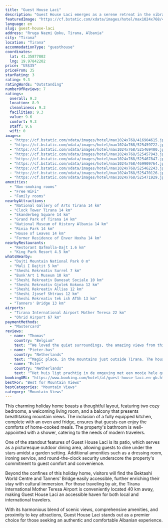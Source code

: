 ```yaml
---
title: "Guest House Laci"
description: "Guest House Laci emerges as a serene retreat in the vibrant city of Tirana, offering a unique blend of natural beauty and urban convenience."
featuredImage: "https://cf.bstatic.com/xdata/images/hotel/max1024x768/416904615.jpg?k=ebd4936f50382ff25aa47a2c32ee72a9e1c9cee0e5415598d24480b8913d3b34&o=&hp=1"
language: en
slug: guest-house-laci
address: "Rruga Nazmi Qoku, Tirana, Albania"
city: "Tirana"
location: "Tirana"
accommodationType: "guesthouse"
coordinates:
  lat: 41.35877802
  lng: 19.97842202
price: "US$35"
priceFrom: 35
starRating: 3
rating: 9.3
ratingWords: "Outstanding"
numberOfReviews: 7
ratings:
  overall: 9.3
  location: 8.9
  cleanliness: 9.3
  facilities: 9.3
  value: 9.6
  comfort: 9.3
  staff: 9.6
  wifi: 0
images:
  - "https://cf.bstatic.com/xdata/images/hotel/max1024x768/416904615.jpg?k=ebd4936f50382ff25aa47a2c32ee72a9e1c9cee0e5415598d24480b8913d3b34&o=&hp=1"
  - "https://cf.bstatic.com/xdata/images/hotel/max1024x768/525459722.jpg?k=454bdec81a2ee88ce770c47c79dd82804476aefe2f7af83342f882d223c35351&o=&hp=1"
  - "https://cf.bstatic.com/xdata/images/hotel/max1024x768/525469400.jpg?k=39fd140a5bcdeda430aff2112994c0215e3a5198184a17c9708d69e0a635e5a2&o=&hp=1"
  - "https://cf.bstatic.com/xdata/images/hotel/max1024x768/525457943.jpg?k=78d87f09a240ecded98d2a9e91f40ab21feac943b2901c9121c3763db04f802c&o=&hp=1"
  - "https://cf.bstatic.com/xdata/images/hotel/max1024x768/525467847.jpg?k=c8e164ed0eb0362ab1aaccba26ebd3829892875c94261b230dbec774185185f8&o=&hp=1"
  - "https://cf.bstatic.com/xdata/images/hotel/max1024x768/469909764.jpg?k=a29e59d64a58f6b5cbc76e9818f572c2d95c49ccc8c4582e1d67709942a9b8c3&o=&hp=1"
  - "https://cf.bstatic.com/xdata/images/hotel/max1024x768/525462243.jpg?k=bb647d21af3a8869a020ede8eac7ea76b767b0d250861a9140b9fa3cdfe4192a&o=&hp=1"
  - "https://cf.bstatic.com/xdata/images/hotel/max1024x768/525470126.jpg?k=523c394e554d0e592e567fe589bbb5588ac0d3a62c6b76f9622118c4b2383cb7&o=&hp=1"
  - "https://cf.bstatic.com/xdata/images/hotel/max1024x768/525471929.jpg?k=fe0bf855cd0f8df68c8fc31a4ed5ed1b722e2efc6ec54edd461f0ebee2fb3f5d&o=&hp=1"
amenities:
  - "Non-smoking rooms"
  - "Free WiFi"
  - "Family rooms"
nearbyAttractions:
  - "National Gallery of Arts Tirana 14 km"
  - "Clock Tower Tirana 14 km"
  - "Skanderbeg Square 14 km"
  - "Grand Park of Tirana 14 km"
  - "National Museum of History Albania 14 km"
  - "Rinia Park 14 km"
  - "House of Leaves 14 km"
  - "Former Residence of Enver Hoxha 14 km"
nearbyRestaurants:
  - "Restorant Qafmolla-Dajt 1.6 km"
  - "King Park Resort 4.5 km"
whatsNearby:
  - "Dajti Mountain National Park 0 m"
  - "Mali I Dajtit 5 km"
  - "Sheshi Rekreativ Surrel 7 km"
  - "Bunk'Art 1 Museum 10 km"
  - "Sheshi Rekreativ Banesat Sociale 10 km"
  - "Sheshi Rekreativ Gjolek Kokona 12 km"
  - "Sheshi Rekreativ Allias 12 km"
  - "Sheshi Jjosef Shtraus 12 km"
  - "Sheshi Rekreativ tek ish ATSh 13 km"
  - "Tanners' Bridge 13 km"
airports:
  - "Tirana International Airport Mother Teresa 22 km"
  - "Ohrid Airport 67 km"
paymentMethods:
  - "Mastercard"
reviews:
  - name: "Thomas"
    country: "Belgium"
    text: "“We loved the quiet surroundings, the amazing views from this guest house with his wood stove, the drinkable water directly at the source in the garden,... a little paradise lost in the mountains. We loved the tramp we made 50min away from the...”"
  - name: "Pieter-bas"
    country: "Netherlands"
    text: "“Magic place, in the mountains just outside Tirana. The house is great, garden wonderful and outdoor kitchen makes it complete. The silence, view, hiking, fruits all around and stars at night makes this the perfect place to get away from...”"
  - name: "Ester"
    country: "Netherlands"
    text: "“Het huis ligt prachtig in de omgeving met een mooie hele grote tuin waar je heerlijk in kan ontspannen en gezellig kunt eten, we hebben ook heerlijk gekookt in de buitenkeuken met bbq. De omgeving is prachtig het ligt bij Tirana maar vooral in de...”"
bookingURL: "https://www.booking.com/hotel/al/guest-house-laci.en-gb.html?aid=8035640"
bestFor: "Best for Mountain Views"
bestCategories: "Mountain Views"
category: "Mountain Views"
---
```


This charming holiday home boasts a thoughtful layout, featuring two cozy bedrooms, a welcoming living room, and a balcony that presents breathtaking mountain views. The inclusion of a fully equipped kitchen, complete with an oven and fridge, ensures that guests can enjoy the comforts of home-cooked meals. The property's bathroom is well-appointed with a shower, catering to the needs of modern travelers.

One of the standout features of Guest House Laci is its patio, which serves as a picturesque outdoor dining area, allowing guests to dine under the stars amidst a garden setting. Additional amenities such as a dressing room, ironing service, and round-the-clock security underscore the property's commitment to guest comfort and convenience.

Beyond the confines of this holiday home, visitors will find the Bektashi World Centre and Tanners' Bridge easily accessible, further enriching their stay with cultural immersion. For those traveling by air, the Tirana International Mother Teresa Airport is conveniently located 40 km away, making Guest House Laci an accessible haven for both local and international travelers.

With its harmonious blend of scenic views, comprehensive amenities, and proximity to key attractions, Guest House Laci stands out as a premier choice for those seeking an authentic and comfortable Albanian experience.
